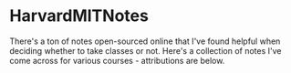 # HarvardMITNotes
There's a ton of notes open-sourced online that I've found helpful when deciding whether to take classes or not. Here's a collection of notes I've come across for various courses - attributions are below.
